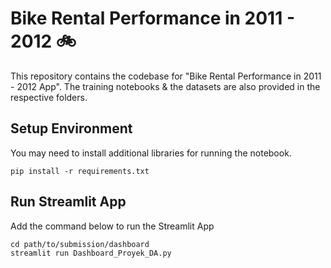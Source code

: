 # Bike Rental Performance in 2011 - 2012 🚲
This repository contains the codebase for "Bike Rental Performance in 2011 - 2012 App". The training notebooks & the datasets are also provided in the respective folders.

## Setup Environment
You may need to install additional libraries for running the notebook.
```
pip install -r requirements.txt
```
## Run Streamlit App
Add the command below to run the Streamlit App
```
cd path/to/submission/dashboard
streamlit run Dashboard_Proyek_DA.py
```
